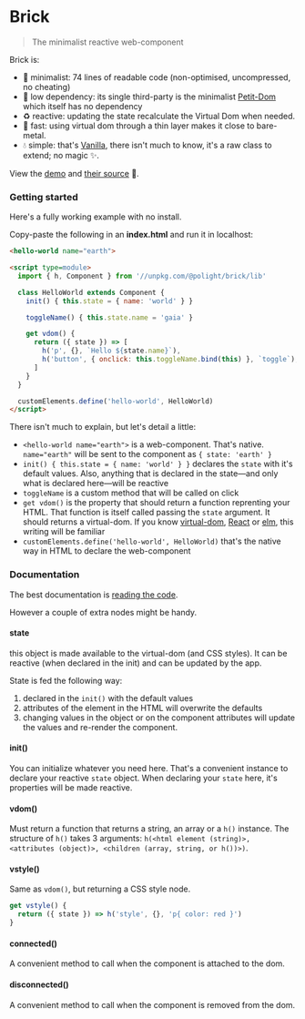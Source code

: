 # Brick

> The minimalist reactive web-component

Brick is:
- 👙 minimalist: 74 lines of readable code (non-optimised, uncompressed, no cheating)
- 🌱 low dependency: its single third-party is the minimalist [Petit-Dom](https://github.com/yelouafi/petit-dom) which itself has no dependency
- ♻️ reactive: updating the state recalculate the Virtual Dom when needed.
- 🚀 fast: using virtual dom through a thin layer makes it close to bare-metal.
- 💧 simple: that's [Vanilla](http://vanilla-js.com/), there isn't much to know, it's a raw class to extend; no magic ✨.

View the [demo](https://polight.github.io/brick/demo/) and [their source](https://github.com/Polight/lego/tree/master/demo) 🧪.

### Getting started

Here's a fully working example with no install.

Copy-paste the following in an __index.html__ and run it in localhost:

```html
<hello-world name="earth">

<script type=module>
  import { h, Component } from '//unpkg.com/@polight/brick/lib'

  class HelloWorld extends Component {
    init() { this.state = { name: 'world' } }

    toggleName() { this.state.name = 'gaia' }

    get vdom() {
      return ({ state }) => [
        h('p', {}, `Hello ${state.name}`),
        h('button', { onclick: this.toggleName.bind(this) }, `toggle`),
      ]
    }
  }

  customElements.define('hello-world', HelloWorld)
</script>
```

There isn't much to explain, but let's detail a little:

- `<hello-world name="earth">` is a web-component. That's native. `name="earth"` will be sent to the component as `{ state: 'earth' }`
- `init() { this.state = { name: 'world' } }` declares the `state` with it's default values. Also, anything that is declared in the state—and only what is declared here—will be reactive
- `toggleName` is a custom method that will be called on click
- `get vdom()` is the property that should return a function reprenting your HTML. That function is itself called passing the `state` argument. It should returns a virtual-dom. If you know [virtual-dom](https://medium.com/@deathmood/how-to-write-your-own-virtual-dom-ee74acc13060), [React](https://reactjs.org/) or [elm](https://elm-lang.org/), this writing will be familiar
- `customElements.define('hello-world', HelloWorld)` that's the native way in HTML to declare the web-component



### Documentation

The best documentation is [reading the code](./lib/Component.js).

However a couple of extra nodes might be handy.

#### state

this object is made available to the virtual-dom (and CSS styles).
It can be reactive (when declared in the init) and can be updated by the app.

State is fed the following way:
1. declared in the `init()` with the default values
2. attributes of the element in the HTML will overwrite the defaults
3. changing values in the object or on the component attributes will update the values and re-render the component.

#### init()

You can initialize whatever you need here.
That's a convenient instance to declare your reactive `state` object.
When declaring your `state` here, it's properties will be made reactive.

#### vdom()

Must return a function that returns a string, an array or a `h()` instance.
The structure of `h()` takes 3 arguments:
`h(<html element (string)>, <attributes (object)>, <children (array, string, or h())>)`.

#### vstyle()

Same as `vdom()`, but returning a CSS style node.

```js
get vstyle() {
  return ({ state }) => h('style', {}, 'p{ color: red }')
}
```

#### connected()

A convenient method to call when the component is attached to the dom.

#### disconnected()

A convenient method to call when the component is removed from the dom.
